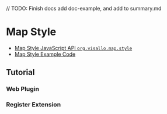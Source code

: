 // TODO: Finish docs  add doc-example, and add to summary.md

# Map Style


* [Map Style JavaScript API `org.visallo.map.style`](../../../javascript/org.visallo.map.style.html)
* [Map Style Example Code](https://github.com/visallo/doc-examples/tree/master/extension-map-style)


## Tutorial

### Web Plugin


### Register Extension




